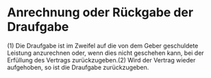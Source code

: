 # Anrechnung oder Rückgabe der Draufgabe

(1) Die Draufgabe ist im Zweifel auf die von dem Geber geschuldete Leistung anzurechnen oder, wenn dies nicht geschehen kann, bei der Erfüllung des Vertrags zurückzugeben.(2) Wird der Vertrag wieder aufgehoben, so ist die Draufgabe zurückzugeben. 

